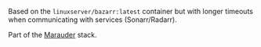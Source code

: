 Based on the `linuxserver/bazarr:latest` container but with longer timeouts when communicating with services (Sonarr/Radarr).

Part of the [Marauder](https://github.com/Makeshift/Marauder) stack.